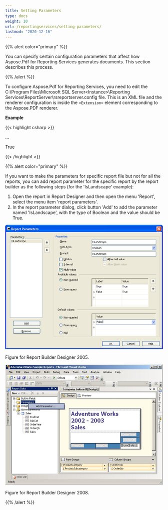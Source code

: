 ```yaml
---
title: Setting Parameters
type: docs
weight: 10
url: /reportingservices/setting-parameters/
lastmod: "2020-12-16"
---
```


{{% alert color="primary" %}} 

You can specify certain configuration parameters that affect how Aspose.Pdf for Reporting Services generates documents. This section describes this process.

{{% /alert %}} 

To configure Aspose.Pdf for Reporting Services, you need to edit the C:\Program Files\Microsoft SQL Server\<Instance>\Reporting Services\ReportServer\rsreportserver.config file. This is an XML file and the renderer configuration is inside the ```<Extension>``` element corresponding to the Aspose.PDF renderer.

**Example**

{{< highlight csharp >}}

 <Render>

...

<Extension Name="APPDF" Type=" Aspose.PDF.ReportingServices.Renderer,Aspose.PDF.ReportingServices ">

<!--Insert configuration elements for exporting to PDF here. The following is an example

For PageOrientation -->

<Configuration>

<IsLandscape>True</IsLandscape>

</Configuration>

</Extension>

</Render>



{{< /highlight >}}

{{% alert color="primary" %}} 

If you want to make the parameters for specific report file but not for all the reports, you can add report parameter for the specific report by the report builder as the following steps (for the 'IsLandscape' example):

1. Open the report in Report Designer and then open the menu 'Report', select the menu item 'report parameters'.
1. In the report parameter dialog, click button 'Add' to add the parameter named 'IsLandscape', with the type of Boolean and the value should be True. 

![todo:image_alt_text](setting-parameters_1.png)


Figure for Report Builder Designer 2005. 

![todo:image_alt_text](setting-parameters_2.png)


Figure for Report Builder Designer 2008.

{{% /alert %}} 
